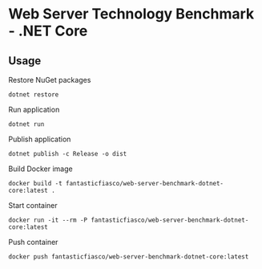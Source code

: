 # Web Server Technology Benchmark - .NET Core

## Usage

Restore NuGet packages
```
dotnet restore
```

Run application
```
dotnet run
```

Publish application
```
dotnet publish -c Release -o dist
```

Build Docker image
```
docker build -t fantasticfiasco/web-server-benchmark-dotnet-core:latest .
```

Start container
```
docker run -it --rm -P fantasticfiasco/web-server-benchmark-dotnet-core:latest
```

Push container
```
docker push fantasticfiasco/web-server-benchmark-dotnet-core:latest
```
